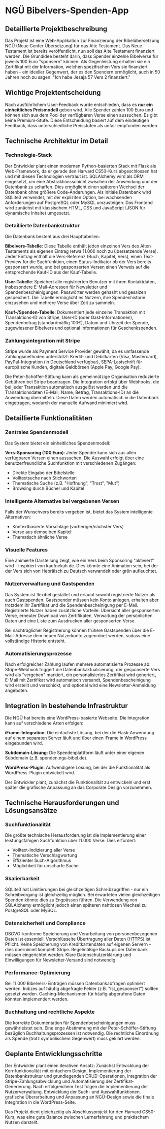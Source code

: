 # NGÜ Bibelvers-Spenden-App

## Detaillierte Projektbeschreibung

Das Projekt ist eine Web-Applikation zur Finanzierung der Bibelübersetzung NGÜ (Neue Genfer Übersetzung) für das Alte Testament. Das Neue Testament ist bereits veröffentlicht, nun soll das Alte Testament finanziert werden. Die Grundidee besteht darin, dass Spender einzelne Bibelverse für jeweils 100 Euro "sponsern" können. Als Gegenleistung erhalten sie ein Zertifikat mit der Information, welchen spezifischen Vers sie finanziert haben - ein ideeller Gegenwert, der es den Spendern ermöglicht, auch in 50 Jahren noch zu sagen: "Ich habe Jesaja 57 Vers 2 finanziert."

## Wichtige Projektentscheidung

Nach ausführlichem User-Feedback wurde entschieden, dass es **nur ein einheitliches Preismodell** geben wird. Alle Spender zahlen 100 Euro und können sich aus dem Pool der verfügbaren Verse einen aussuchen. Es gibt keine Premium-Stufe. Diese Entscheidung basiert auf dem eindeutigen Feedback, dass unterschiedliche Preisstufen als unfair empfunden werden.

## Technische Architektur im Detail

### Technologie-Stack

Der Entwickler plant einen modernen Python-basierten Stack mit Flask als Web-Framework, da er gerade den Harvard CS50-Kurs abgeschlossen hat und mit diesen Technologien vertraut ist. SQLAlchemy wird als ORM eingesetzt, um eine Abstraktionsschicht zwischen der Anwendung und der Datenbank zu schaffen. Dies ermöglicht einen späteren Wechsel der Datenbank ohne größere Code-Änderungen. Als initiale Datenbank wird SQLite3 verwendet, mit der expliziten Option, bei wachsenden Anforderungen auf PostgreSQL oder MySQL umzusteigen. Das Frontend wird zunächst mit klassischem HTML, CSS und JavaScript (JSON für dynamische Inhalte) umgesetzt.

### Detaillierte Datenbankstruktur

Die Datenbank besteht aus drei Haupttabellen:

**Bibelvers-Tabelle**: Diese Tabelle enthält jeden einzelnen Vers des Alten Testaments als eigenen Eintrag (etwa 11.000 noch zu übersetzende Verse). Jeder Eintrag enthält die Vers-Referenz (Buch, Kapitel, Vers), einen Text-Preview für die Suchfunktion, einen Status-Indikator ob der Vers bereits gesponsert wurde, und bei gesponserten Versen einen Verweis auf die entsprechende Kauf-ID aus der Kauf-Tabelle.

**User-Tabelle**: Speichert alle registrierten Benutzer mit ihren Kontaktdaten, insbesondere E-Mail-Adressen für Newsletter und Spendenbescheinigungen. Passwörter werden gehasht und gesalzen gespeichert. Die Tabelle ermöglicht es Nutzern, ihre Spendenhistorie einzusehen und mehrere Verse über Zeit zu sammeln.

**Kauf-/Spenden-Tabelle**: Dokumentiert jede einzelne Transaktion mit Transaktions-ID von Stripe, User-ID (oder Gast-Informationen), Spendenbetrag (standardmäßig 100€), Datum und Uhrzeit der Spende, zugewiesener Bibelvers und optional Informationen für Geschenkspenden.

### Zahlungsintegration mit Stripe

Stripe wurde als Payment Service Provider gewählt, da es umfassende Zahlungsmethoden unterstützt: Kredit- und Debitkarten (Visa, Mastercard), PayPal-Integration (in Deutschland verfügbar), SEPA-Lastschrift für europäische Kunden, digitale Geldbörsen (Apple Pay, Google Pay).

Die Peter-Schöffer-Stiftung kann als gemeinnützige Organisation reduzierte Gebühren bei Stripe beantragen. Die Integration erfolgt über Webhooks, die bei jeder Transaktion automatisch ausgelöst werden und die Transaktionsdaten (E-Mail, Name, Betrag, Transaktions-ID) an die Anwendung übermitteln. Diese Daten werden automatisch in die Datenbank eingetragen, wodurch der manuelle Aufwand minimiert wird.

## Detaillierte Funktionalitäten

### Zentrales Spendenmodell

Das System bietet ein einheitliches Spendenmodell:

**Vers-Sponsoring (100 Euro)**: Jeder Spender kann sich aus allen verfügbaren Versen einen aussuchen. Die Auswahl erfolgt über eine benutzerfreundliche Suchfunktion mit verschiedenen Zugängen:
- Direkte Eingabe der Bibelstelle
- Volltextsuche nach Stichworten
- Thematische Suche (z.B. "Hoffnung", "Trost", "Mut")
- Browsing durch Bücher und Kapitel

### Intelligente Alternative bei vergebenen Versen

Falls der Wunschvers bereits vergeben ist, bietet das System intelligente Alternativen:
- Kontextbasierte Vorschläge (vorheriger/nächster Vers)
- Verse aus demselben Kapitel
- Thematisch ähnliche Verse

### Visuelle Features

Eine animierte Darstellung zeigt, wie ein Vers beim Sponsoring "aktiviert" wird - inspiriert von kaufnekuh.de. Dies könnte eine Animation sein, bei der der Vers sich von Hebräisch zu Deutsch verwandelt oder grün aufleuchtet.

### Nutzerverwaltung und Gastspenden

Das System ist flexibel gestaltet und erlaubt sowohl registrierte Nutzer als auch Gastspenden. Gastspender müssen kein Konto anlegen, erhalten aber trotzdem ihr Zertifikat und die Spendenbescheinigung per E-Mail. Registrierte Nutzer haben zusätzliche Vorteile: Übersicht aller gesponserten Verse, erneuter Download von Zertifikaten, Verwaltung der persönlichen Daten und eine Liste zum Ausdrucken aller gesponserten Verse.

Bei nachträglicher Registrierung können frühere Gastspenden über die E-Mail-Adresse dem neuen Nutzerkonto zugeordnet werden, sodass eine vollständige Historie entsteht.

### Automatisierungsprozesse

Nach erfolgreicher Zahlung laufen mehrere automatisierte Prozesse ab: Stripe-Webhook triggert die Datenbankaktualisierung, der gesponserte Vers wird als "vergeben" markiert, ein personalisiertes Zertifikat wird generiert, E-Mail mit Zertifikat wird automatisch versandt, Spendenbescheinigung wird erstellt und verschickt, und optional wird eine Newsletter-Anmeldung angeboten.

## Integration in bestehende Infrastruktur

Die NGÜ hat bereits eine WordPress-basierte Webseite. Die Integration kann auf verschiedene Arten erfolgen:

**iFrame-Integration**: Die einfachste Lösung, bei der die Flask-Anwendung auf einem separaten Server läuft und über einen iFrame in WordPress eingebunden wird.

**Subdomain-Lösung**: Die Spendenplattform läuft unter einer eigenen Subdomain (z.B. spenden.ngu-bibel.de).

**WordPress-Plugin**: Aufwendigere Lösung, bei der die Funktionalität als WordPress-Plugin entwickelt wird.

Der Entwickler plant, zunächst die Funktionalität zu entwickeln und erst später die grafische Anpassung an das Corporate Design vorzunehmen.

## Technische Herausforderungen und Lösungsansätze

### Suchfunktionalität

Die größte technische Herausforderung ist die Implementierung einer leistungsfähigen Suchfunktion über 11.000 Verse. Dies erfordert:
- Volltext-Indizierung aller Verse
- Thematische Verschlagwortung
- Effizienter Such-Algorithmus
- Möglichkeit für unscharfe Suche

### Skalierbarkeit

SQLite3 hat Limitierungen bei gleichzeitigen Schreibzugriffen - nur ein Schreibvorgang ist gleichzeitig möglich. Bei erwarteten vielen gleichzeitigen Spenden könnte dies zu Engpässen führen. Die Verwendung von SQLAlchemy ermöglicht jedoch einen späteren nahtlosen Wechsel zu PostgreSQL oder MySQL.

### Datensicherheit und Compliance

DSGVO-konforme Speicherung und Verarbeitung von personenbezogenen Daten ist essentiell. Verschlüsselte Übertragung aller Daten (HTTPS) ist Pflicht. Keine Speicherung von Kreditkartendaten auf eigenen Servern - dies übernimmt komplett Stripe. Regelmäßige Backups der Datenbank müssen eingerichtet werden. Klare Datenschutzerklärung und Einwilligungen für Newsletter-Versand sind notwendig.

### Performance-Optimierung

Bei 11.000 Bibelvers-Einträgen müssen Datenbankabfragen optimiert werden. Indizes auf häufig abgefragte Felder (z.B. "ist_gesponsert") sollten gesetzt werden. Caching-Mechanismen für häufig abgerufene Daten könnten implementiert werden.

### Buchhaltung und rechtliche Aspekte

Die korrekte Dokumentation für Spendenbescheinigungen muss gewährleistet sein. Eine enge Abstimmung mit der Peter-Schöffer-Stiftung bezüglich Buchhaltungsprozessen ist notwendig. Die rechtliche Einordnung als Spende (trotz symbolischem Gegenwert) muss geklärt werden.

## Geplante Entwicklungsschritte

Der Entwickler plant einen iterativen Ansatz: Zunächst Entwicklung der Kernfunktionalität mit einfachem Design, Implementierung der Datenbankstruktur und grundlegenden CRUD-Operationen, Integration der Stripe-Zahlungsabwicklung und Automatisierung der Zertifikat-Generierung. Nach erfolgreichem Test folgen die Implementierung der Nutzerverwaltung, Entwicklung der Such- und Auswahlfunktionen, grafische Überarbeitung und Anpassung an NGÜ-Design sowie die finale Integration in die WordPress-Seite.

Das Projekt dient gleichzeitig als Abschlussprojekt für den Harvard CS50-Kurs, was eine gute Balance zwischen Lernerfahrung und praktischem Nutzen darstellt.
